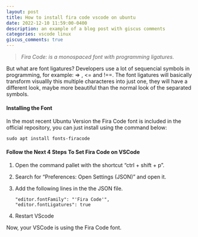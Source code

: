 ```yaml
---
layout: post
title: How to install fira code vscode on ubuntu
date: 2022-12-10 11:59:00-0400
description: an example of a blog post with giscus comments
categories: vscode linux
giscus_comments: true
---
```


<blockquote>
<i>Fira Code: is a monospaced font with programming ligatures.</i>
</blockquote>

But what are font ligatures? Developers use a lot of sequencial symbols in programming, for example: => , <= and !==. The font ligatures will basically transform visuallly this multiple characteres into just one, they will have a different look, maybe more beautiful than the normal look of the separated symbols.

#### Installing the Font

In the most recent Ubuntu Version the Fira Code font is included in the official repository, you can just install using the command below:

```terminal
sudo apt install fonts-firacode
```

#### Follow the Next 4 Steps To Set Fira Code on VSCode

1. Open the command pallet with the shortcut “ctrl + shift + p”.

2. Search for “Preferences: Open Settings (JSON)” and open it.

3. Add the following lines in the the JSON file.

   ```terminal
   "editor.fontFamily": "'Fira Code'",
   "editor.fontLigatures": true
   ```

4. Restart VScode

Now, your VSCode is using the Fira Code font.
